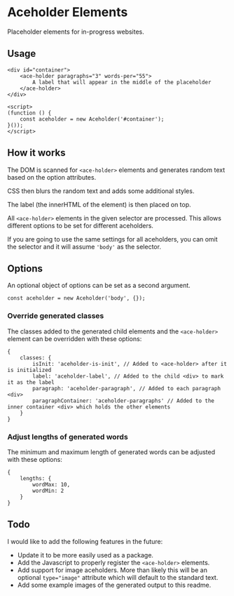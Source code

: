 # Aceholder Elements

Placeholder elements for in-progress websites.

## Usage

    <div id="container">
        <ace-holder paragraphs="3" words-per="55">
            A label that will appear in the middle of the placeholder
        </ace-holder>
    </div>

    <script>
    (function () {
        const aceholder = new Aceholder('#container');
    }());
    </script>

## How it works

The DOM is scanned for `<ace-holder>` elements and generates random text based on the option attributes.

CSS then blurs the random text and adds some additional styles.

The label (the innerHTML of the element) is then placed on top.

All `<ace-holder>` elements in the given selector are processed. This allows different options to be set for different aceholders.

If you are going to use the same settings for all aceholders, you can omit the selector and it will assume `'body'` as the selector.

## Options

An optional object of options can be set as a second argument.

    const aceholder = new Aceholder('body', {});

### Override generated classes

The classes added to the generated child elements and the `<ace-holder>` element can be overridden with these options:

    {
        classes: {
            isInit: 'aceholder-is-init', // Added to <ace-holder> after it is initialized
            label: 'aceholder-label', // Added to the child <div> to mark it as the label
            paragraph: 'aceholder-paragraph', // Added to each paragraph <div>
            paragraphContainer: 'aceholder-paragraphs' // Added to the inner container <div> which holds the other elements
        }
    }

### Adjust lengths of generated words

The minimum and maximum length of generated words can be adjusted with these options:

    {
        lengths: {
            wordMax: 10,
            wordMin: 2
        }
    }

## Todo

I would like to add the following features in the future:

 - Update it to be more easily used as a package.
 - Add the Javascript to properly register the `<ace-holder>` elements.
 - Add support for image aceholders. More than likely this will be an optional `type="image"` attribute which will default to the standard text.
 - Add some example images of the generated output to this readme.

